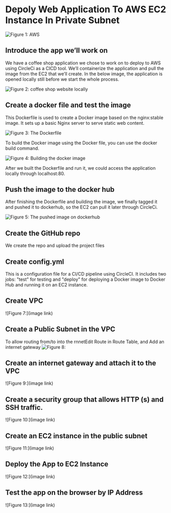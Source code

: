 # Depoly Web Application To AWS EC2 Instance In Private Subnet

![Figure 1: AWS ](https://github.com/aseelmalkawi/dockerized-coffee-shop/blob/main/doc%20imgs/Project.drawio.png)

## Introduce the app we’ll work on 
We have a coffee shop application we chose to work on to deploy to AWS using CircleCi as a CICD tool. We’ll containerize the application and pull the image from the EC2 that we’ll create. 
In the below image, the application is opened locally still before we start the whole process. 

![Figure 2: coffee shop website locally](https://github.com/aseelmalkawi/dockerized-coffee-shop/blob/main/doc%20imgs/msedge_1inVKD2FgN.jpg)

## Create a docker file and test the image 
This Dockerfile is used to create a Docker image based on the nginx:stable image. It sets up a basic Nginx server to serve static web content. 

![Figure 3: The Dockerfile ](https://github.com/aseelmalkawi/dockerized-coffee-shop/blob/main/doc%20imgs/dockerfile.png)

To build the Docker image using the Docker file, you can use the docker build command. 

![Figure 4: Building the docker image ](https://github.com/aseelmalkawi/dockerized-coffee-shop/blob/main/doc%20imgs/powershell_WIOzNVz4vb.png)

After we built the Dockerfile and run it, we could access the application locally through localhost:80. 

## Push the image to the docker hub 
After finishing the Dockerfile and building the image, we finally tagged it and pushed it to dockerhub, so the EC2 can pull it later through CircleCi. 

![Figure 5: The pushed image on dockerhub ]()

## Create the GitHub repo 
We create the repo and upload the project files  

## Create config.yml 
This is a configuration file for a CI/CD pipeline using CircleCI. It includes two jobs: "test" for testing and "deploy" for deploying a Docker image to  Docker Hub and running it on an EC2 instance. 

## Create VPC 
![Figure 7:](image link)

## Create a Public Subnet in the VPC
To allow routing from/to into the rnnetEdit Route in Route Table, and Add an internet gateway 
![Figure 8:](https://github.com/aseelmalkawi/dockerized-coffee-shop/blob/main/doc%20imgs/public%20sub.png)

## Create an internet gateway and attach it to the VPC 
![Figure 9:](image link)

## Create a security group that allows HTTP (s) and SSH traffic. 
![Figure 10:](image link)

## Create an EC2 instance in the public subnet 
![Figure 11:](image link)

## Deploy the App to EC2 Instance 
![Figure 12:](image link)

## Test the app on the browser by IP Address 
![Figure 13:](image link)
